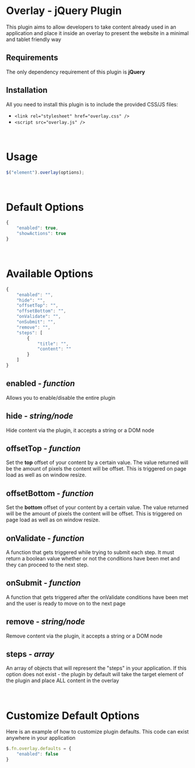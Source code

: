 # __Overlay - jQuery Plugin__
This plugin aims to allow developers to take content already used in an application and place it inside an overlay to present the website in a minimal and tablet friendly way

## __Requirements__
The only dependency requirement of this plugin is **jQuery**

## __Installation__
All you need to install this plugin is to include the provided CSS/JS files:
* `<link rel="stylesheet" href="overlay.css" />`
* `<script src="overlay.js" />`  

&nbsp;

# __Usage__
```javascript
$("element").overlay(options);
```

&nbsp;

# __Default Options__
```javascript
{
    "enabled": true,
    "showActions": true
}
```

&nbsp;

# __Available Options__
```javascript
{
    "enabled": "",
    "hide": "",
    "offsetTop": "",
    "offsetBottom": "",
    "onValidate": "",
    "onSubmit": "",
    "remove": "",
    "steps": [
        {
            "title": "",
            "content": ""
        }
    ]
}
```

## __enabled__ - _function_
Allows you to enable/disable the entire plugin

## __hide__ - _string/node_
Hide content via the plugin, it accepts a string or a DOM node

## __offsetTop__ - _function_
Set the __top__ offset of your content by a certain value. The value returned will be the amount of pixels the content will be offset. This is triggered on page load as well as on window resize.

## __offsetBottom__ - _function_
Set the __bottom__ offset of your content by a certain value. The value returned will be the amount of pixels the content will be offset. This is triggered on page load as well as on window resize.

## __onValidate__ - _function_
A function that gets triggered while trying to submit each step. It must return a boolean value whether or not the conditions have been met and they can proceed to the next step.

## __onSubmit__ - _function_
A function that gets triggered after the onValidate conditions have been met and the user is ready to move on to the next page

## __remove__ - _string/node_
Remove content via the plugin, it accepts a string or a DOM node

## __steps__ - _array_
An array of objects that will represent the "steps" in your application. If this option does not exist - the plugin by default will take the target element of the plugin and place ALL content in the overlay

&nbsp;

# __Customize Default Options__ 
Here is an example of how to customize plugin defaults. This code can exist anywhere in your application
```javascript
$.fn.overlay.defaults = {
    "enabled": false
}
```
